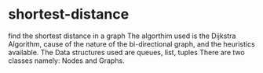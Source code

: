 # shortest-distance
find the shortest distance in a graph 
The algorthim used is the Dijkstra Algorithm, cause of the nature of the bi-directional graph, and the heuristics available.
The Data structures used are queues, list, tuples 
There are two classes namely: Nodes and Graphs.
